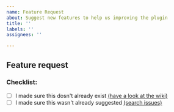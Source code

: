 ```yaml
---
name: Feature Request
about: Suggest new features to help us improving the plugin
title: ''
labels: ''
assignees: ''

---
```


<!-- Please follow this template if you are suggesting a new feature -->

## Feature request

<!--provide a detailed description of your suggestion-->

### Checklist:
<!-- If you would check the following things before submitting a feature request you can save us some work ^.^
(put an "X" between the brackets): -->
- [ ] I made sure this dosn't already exist [(have a look at the wiki)](https://github.com/Co0sh/BetonQuest/wiki)
- [ ] I made sure this wasn't already suggested [(search issues)](https://github.com/Co0sh/BetonQuest/issues)

